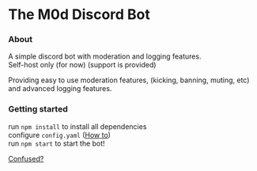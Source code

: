 # The M0d Discord Bot
### About
A simple discord bot with moderation and logging features.  
Self-host only (for now) (support is provided)

Providing easy to use moderation features, (kicking, banning, muting, etc) and advanced logging features.

### Getting started
run `npm install` to install all dependencies  
configure `config.yaml` ([How to](https://github.com/Jakwee/M0d/wiki/Configuring-Your-Bot))  
run `npm start` to start the bot!  

[Confused?](https://github.com/Jakwee/M0d/wiki/Creating-a-Bot-on-Discord)
